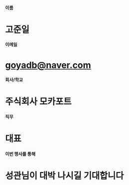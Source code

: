 #### 이름	
#	고준일
	
#### 이메일	
# 	goyadb@naver.com
	
#### 회사/학교	
# 	주식회사 모카포트
	
#### 직무	
#	대표
	
#### 이번 행사를 통해 	
#	성관님이 대박 나시길 기대합니다
